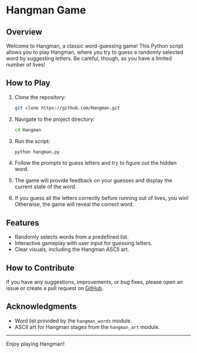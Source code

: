# Hangman Game

## Overview

Welcome to Hangman, a classic word-guessing game! This Python script allows you to play Hangman, where you try to guess a randomly selected word by suggesting letters. Be careful, though, as you have a limited number of lives!

## How to Play

1. Clone the repository:

   ```bash
   git clone https://github.com/Hangman.git
   ```

2. Navigate to the project directory:

   ```bash
   cd Hangman
   ```

3. Run the script:

   ```bash
   python hangman.py
   ```

4. Follow the prompts to guess letters and try to figure out the hidden word.

5. The game will provide feedback on your guesses and display the current state of the word.

6. If you guess all the letters correctly before running out of lives, you win! Otherwise, the game will reveal the correct word.

## Features

- Randomly selects words from a predefined list.
- Interactive gameplay with user input for guessing letters.
- Clear visuals, including the Hangman ASCII art.

## How to Contribute

If you have any suggestions, improvements, or bug fixes, please open an issue or create a pull request on [GitHub](https://github.com/Hangman).

## Acknowledgments

- Word list provided by the `hangman_words` module.
- ASCII art for Hangman stages from the `hangman_art` module.

---

Enjoy playing Hangman!
